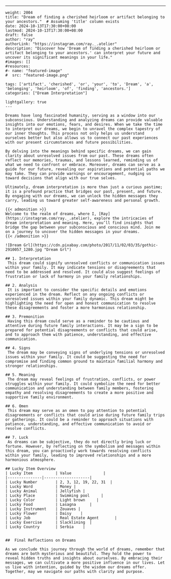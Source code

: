 ---
    weight: 2004
    title: "Dream of finding a cherished heirloom or artifact belonging to your ancestors."  # Assuming 'title' column exists
    date: 2024-10-13T17:30:00+08:00
    lastmod: 2024-10-13T17:30:00+08:00
    draft: false
    author: "ray"
    authorLink: "https://instagram.com/ray._.atelier"
    description: "Discover how 'Dream of finding a cherished heirloom or artifact belonging to your ancestors.' can interpret your future and uncover its significant meanings in your life."
    #images: []
    #resources:
    #- name: "featured-image"
    #  src: "featured-image.png"
    
    tags: ['artifact', 'cherished', 'or', 'your', 'to', 'Dream', 'a', 'belonging', 'heirloom', 'of', 'finding', 'ancestors.']
    categories: ["Dream Interpretation"]
    
    lightgallery: true
    ---
    
    Dreams have long fascinated humanity, serving as a window into our subconscious. Understanding and analyzing dreams can provide valuable insights into our emotions, fears, and desires. When we take the time to interpret our dreams, we begin to unravel the complex tapestry of our inner thoughts. This process not only helps us understand ourselves better but also allows us to connect our past experiences with our present circumstances and future possibilities.
    
    By delving into the meanings behind specific dreams, we can gain clarity about unresolved issues from our past. These dreams often reflect our memories, traumas, and lessons learned, reminding us of what we need to confront or embrace. Moreover, dreams can serve as a guide for our future, revealing our aspirations and potential paths we may take. They can provide warnings or encouragement, nudging us toward decisions that align with our true selves.
    
    Ultimately, dream interpretation is more than just a curious pastime; it is a profound practice that bridges our past, present, and future. By engaging with our dreams, we can unlock the hidden messages they carry, leading us toward greater self-awareness and personal growth.
    
    {{< admonition >}}
    Welcome to the realm of dreams, where I, [Ray](https://instagram.com/ray._.atelier), explore the intricacies of dream interpretation and meaning. Here, you’ll find insights that bridge the gap between your subconscious and conscious mind. Join me on a journey to uncover the hidden messages in your dreams.
    {{< /admonition >}}
    
    ![Dream Grl](https://cdn.pixabay.com/photo/2017/11/02/03/35/gothic-2910057_1280.jpg "Dream Grl")
    
    ## 1. Interpretation
     This dream could signify unresolved conflicts or communication issues within your family. It may indicate tensions or disagreements that need to be addressed and resolved. It could also suggest feelings of frustration or lack of harmony in your family relationships.
    
    ## 2. Analysis
     It is important to consider the specific details and emotions experienced in the dream. Reflect on any ongoing conflicts or unresolved issues within your family dynamic. This dream might be highlighting the need for open and honest communication to resolve these disagreements and foster a more harmonious relationship.
    
    ## 3. Premonition
     Having this dream could serve as a reminder to be cautious and attentive during future family interactions. It may be a sign to be prepared for potential disagreements or conflicts that could arise, and to approach them with patience, understanding, and effective communication.
    
    ## 4. Signs
     The dream may be conveying signs of underlying tensions or unresolved issues within your family. It could be suggesting the need for compromise and finding common ground to maintain familial harmony and stronger relationships.
    
    ## 5. Meaning
     The dream may reveal feelings of frustration, conflicts, or power struggles within your family. It could symbolize the need for better communication and understanding between family members, fostering empathy and resolving disagreements to create a more positive and supportive family environment.
    
    ## 6. Omen
     This dream may serve as an omen to pay attention to potential disagreements or conflicts that could arise during future family trips or gatherings. It could be a reminder to approach situations with patience, understanding, and effective communication to avoid or resolve conflicts.
    
    ## 7. Luck
     As dreams can be subjective, they do not directly bring luck or fortune. However, by reflecting on the symbolism and messages within this dream, you can proactively work towards resolving conflicts within your family, leading to improved relationships and a more harmonious atmosphere.
    
    ## Lucky Item Overview
    | Lucky Item          | Value              |
    |---------------|--------------------|
    | Lucky Number        | 2, 3, 12, 19, 22, 31  |
    | Lucky Word          | Money |
    | Lucky Animal        | Jellyfish |
    | Lucky Place         | Swimming pool     |
    | Lucky Color         | Light brown     |
    | Lucky Food          | Lasagna      |
    | Lucky Instrument    | Zouaves |
    | Lucky Flower        | Daisy    |
    | Lucky Job           | Real Estate Agent       |
    | Lucky Exercise      | Slacklining  |
    | Lucky Country       | Serbia    |
    
    
    ##  Final Reflections on Dreams
    
    As we conclude this journey through the world of dreams, remember that dreams are both mysterious and beautiful. They hold the power to reveal hidden truths and insights about ourselves. By embracing their messages, we can cultivate a more positive influence in our lives. Let us live with intention, guided by the wisdom our dreams offer. Together, may we navigate our paths with clarity and purpose.
    